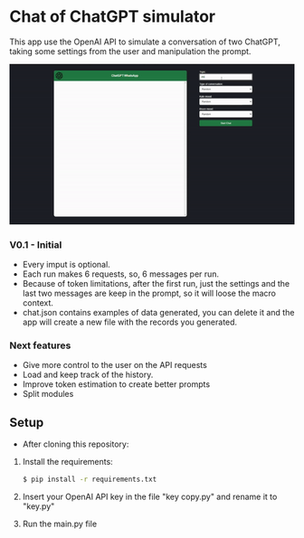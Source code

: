 # Chat of ChatGPT simulator

This app use the OpenAI API to simulate a conversation of two ChatGPT, taking some settings from the user and manipulation the prompt.

![alt text](/static/chatgptchat.gif)

### V0.1 - Initial

- Every imput is optional.
- Each run makes 6 requests, so, 6 messages per run.
- Because of token limitations, after the first run, just the settings and the last two messages are keep in the prompt, so it will loose the macro context.
- chat.json contains examples of data generated, you can delete it and the app will create a new file with the records you generated.

### Next features

- Give more control to the user on the API requests
- Load and keep track of the history.
- Improve token estimation to create better prompts
- Split modules

## Setup

- After cloning this repository:

1. Install the requirements:

   ```bash
   $ pip install -r requirements.txt
   ```

2. Insert your OpenAI API key in the file "key copy.py" and rename it to "key.py"

3. Run the main.py file
